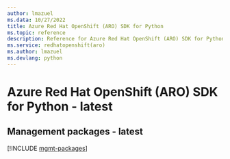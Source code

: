 ```yaml
---
author: lmazuel
ms.data: 10/27/2022
title: Azure Red Hat OpenShift (ARO) SDK for Python
ms.topic: reference
description: Reference for Azure Red Hat OpenShift (ARO) SDK for Python
ms.service: redhatopenshift(aro)
ms.author: lmazuel
ms.devlang: python
---
```

# Azure Red Hat OpenShift (ARO) SDK for Python - latest

## Management packages - latest
[!INCLUDE [mgmt-packages](red-hat-openshift-(aro)-mgmt-index.md)]